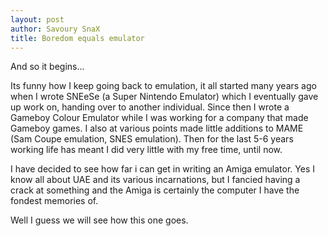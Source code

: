 ```yaml
---
layout: post
author: Savoury SnaX
title: Boredom equals emulator 
---
```


 And so it begins...

 Its funny how I keep going back to emulation, it all started many years ago when I wrote SNEeSe (a Super Nintendo Emulator) which I eventually gave up work on, handing over to another individual. Since then I wrote a Gameboy Colour Emulator while I was working for a company that made Gameboy games. I also at various points made little additions to MAME (Sam Coupe emulation, SNES emulation). Then for the last 5-6 years working life has meant I did very little with my free time, until now. 

 I have decided to see how far i can get in writing an Amiga emulator. Yes I know all about UAE and its various incarnations, but I fancied having a crack at something and the Amiga is certainly the computer I have the fondest memories of. 

 Well I guess we will see how this one goes.
